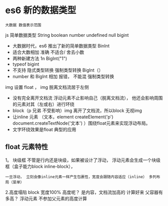 # es6 新的数据类型
    大数据 数值表示范围 

js 简单数据类型
    String boolean number undefined null bigint 

- 大数据时代，es6 推出了新的简单数据类型 BinInt
- 适合大数相加  准确  不适合/  舍去小数
- 两种新建方法 1n  BigInt("1")
- typeof bigint
- 不支持 隐式类型转换 强制类型转换 BigInt（）
- number 和 BigInt 相加 报错， 不能混  强制类型转换



img 设置 float ， img 脱离文档流居于左侧
- 没有完全离开文档流
    浮动元素不止影响自己（脱离文档流）， 他还会影响周围的元素对其（左或右）进行环绕
- block（p 兄弟 不受影响）img 离开了文档流，所以block 无视img
- 让inline 元素 （文本，element createElement('p') document.createTextNode('文本') ）围绕float元素来实现浮动布局。
- 文字环绕效果是float 典型的应用

## float 元素特性

1。 块级框
    不管是行内还是块级，如果被设计了浮动， 浮动元素会生成一个块级框（盒子能力block inline-block），

    一旦浮动， 立刻会像inline元素一样产生包裹性，宽度会跟随内容适应（inline） 多列布局（菜单）

2.高度塌陷
    block 宽度100%
    高度呢？ 是内容，文档流加高的 计算好来 父容器有多高？
    浮动元素 不参加父元素的高度计算

    